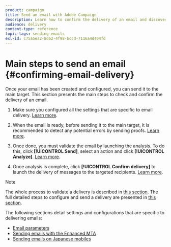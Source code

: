 ```yaml
---
product: campaign
title: Send an email with Adobe Campaign
description: Learn how to confirm the delivery of an email and discover the specificities of delivering email messages
audience: delivery
content-type: reference
topic-tags: sending-emails
exl-id: c75a5ea2-8d62-4f98-bccd-7116a4d404fd
---
```

# Main steps to send an email {#confirming-email-delivery}

Once your email has been created and configured, you can send it to the main target. This section presents the main steps to check and confirm the delivery of an email.

1. Make sure you configured all the settings that are specific to email delivery. [Learn more](email-parameters.md).
1. When the email is ready, before sending it to the main target, it is recommended to detect any potential errors by sending proofs. [Learn more](../steps-validating-the-delivery.md#sending-a-proof).

1. Once done, you must validate the email by launching the analysis. To do this, click **[!UICONTROL Send]**, select an action and click **[!UICONTROL Analyze]**. [Learn more](../steps-validating-the-delivery.md#analyzing-the-delivery).

1. Once analysis is complete, click **[!UICONTROL Confirm delivery]** to launch the delivery of messages to the targeted recipients. [Learn more](../steps-sending-the-delivery.md#confirming-delivery).

    <!--Add screenshot with analysis done and Confirm delivery button activated.-->

>[!NOTE]
>
>The whole process to validate a delivery is described in [this section](../steps-validating-the-delivery.md). The full detailed steps to configure and send a delivery are presented in [this section](../steps-sending-the-delivery.md).

The following sections detail settings and configurations that are specific to delivering emails:
<!--* [Generating the mirror page](generating-mirror-page.md)
* [Email BCC](email-bcc.md)-->
* [Email parameters](email-parameters.md)
* [Sending emails with the Enhanced MTA](sending-with-enhanced-mta.md)
* [Sending emails on Japanese mobiles](sending-emails-on-japanese-mobiles.md)
